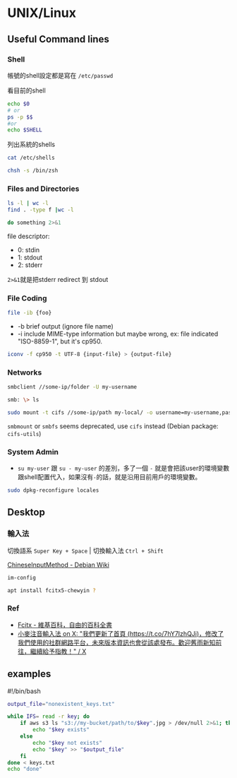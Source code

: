 # UNIX/Linux

## Useful Command lines

### Shell

帳號的shell設定都是寫在 `/etc/passwd`

看目前的shell
```bash
echo $0
# or
ps -p $$
#or
echo $SHELL
```

列出系統的shells

```bash
cat /etc/shells
```

```bash title="設定預設的shell"
chsh -s /bin/zsh
```

### Files and Directories

```bash title="count files"
ls -l | wc -l
find . -type f |wc -l
```

```bash
do something 2>&1
```
file descriptor:

- 0: stdin
- 1: stdout
- 2: stderr

`2>&1`就是把stderr redirect 到 stdout



### File Coding

```bash title="check file MIME coding"
file -ib {foo}
```
- -b brief output (ignore file name)
- -i include MIME-type information
but maybe wrong, ex: file indicated "ISO-8859-1", but it's cp950.

```bash title="iconv"
iconv -f cp950 -t UTF-8 {input-file} > {output-file}
```

### Networks

```bash title="connect by samba"
smbclient //some-ip/folder -U my-username

smb: \> ls
```

```bash title="mount windows"
sudo mount -t cifs //some-ip/path my-local/ -o username=my-username,password=my-password
```

`smbmount` or `smbfs` seems deprecated, use `cifs` instead (Debian package: `cifs-utils`)

### System Admin

- `su my-user` 跟 `su - my-user` 的差別，多了一個 `-` 就是會把該user的環境變數跟shell配置代入，如果沒有`-`的話，就是沿用目前用戶的環境變數。

```bash title="設定語言"
sudo dpkg-reconfigure locales
```

## Desktop

### 輸入法

切換語系 `Super Key + Space` | 切換輸入法 `Ctrl + Shift`

[ChineseInputMethod - Debian Wiki](https://wiki.debian.org/ChineseInputMethod)

```bash title="設定輸入法"
im-config
```

```bash
apt install fcitx5-chewyin ?
```

### Ref

- [Fcitx - 維基百科，自由的百科全書](https://zh.wikipedia.org/zh-tw/Fcitx)
- [小麥注音輸入法 on X: "我們更新了首頁 (https://t.co/7hY7IzhQJi)，修改了我們使用的社群網路平台，未來版本資訊也會從該處發布。歡迎舊雨新知前往，繼續給予指教！" / X](https://twitter.com/McBopomofo/status/1714799933969023391)

## examples

#!/bin/bash

```bash title="check AWS S3 key exists by a key list in a file (keys.txt) and output not exist results"
output_file="nonexistent_keys.txt"

while IFS= read -r key; do
    if aws s3 ls "s3://my-bucket/path/to/$key".jpg > /dev/null 2>&1; then
        echo "$key exists"
    else
        echo "$key not exists"
        echo "$key" >> "$output_file"
    fi
done < keys.txt
echo "done"
```

